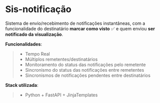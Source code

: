 #  Sis-notificação

Sistema de envio/recebimento de notificações instantâneas, com a funcionalidade do destinatário **marcar como visto** ✅ e quem enviou **ser notificado da visualização**.

__Funcionalidades__:
>
>-  Tempo Real
>-  Múltiplos remetentes/destinatários
>-  Monitoramento do status das notificações pelo remetente
>-  Sincronismo do status das notificações entre remetentes
>-  Sincronismos de notificações pendentes entre destinatários


__Stack utilizada__:
>- Python + FastAPI + JinjaTemplates
